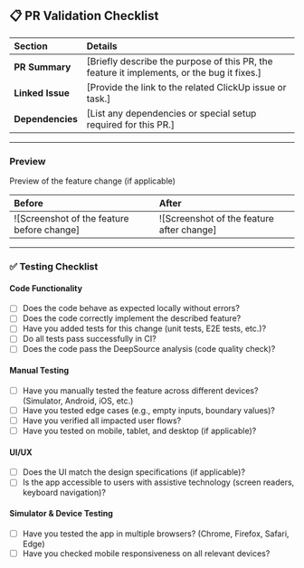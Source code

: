 ## 📋 **PR Validation Checklist**

| **Section**            | **Details**                                                                                              |
|:-----------------------|:---------------------------------------------------------------------------------------------------------|
| **PR Summary**          | [Briefly describe the purpose of this PR, the feature it implements, or the bug it fixes.]                |
| **Linked Issue**        | [Provide the link to the related ClickUp issue or task.]                                                  |
| **Dependencies**        | [List any dependencies or special setup required for this PR.]                                           |

---

### **Preview**

Preview of the feature change (if applicable)

| **Before**                                      | **After**                                       |
|:-----------------------------------------------|:-----------------------------------------------|
| ![Screenshot of the feature before change]     | ![Screenshot of the feature after change]       |

---

### ✅ **Testing Checklist**

#### **Code Functionality**
- [ ] Does the code behave as expected locally without errors?
- [ ] Does the code correctly implement the described feature?
- [ ] Have you added tests for this change (unit tests, E2E tests, etc.)?
- [ ] Do all tests pass successfully in CI?
- [ ] Does the code pass the DeepSource analysis (code quality check)?

#### **Manual Testing**
- [ ] Have you manually tested the feature across different devices? (Simulator, Android, iOS, etc.)
- [ ] Have you tested edge cases (e.g., empty inputs, boundary values)?
- [ ] Have you verified all impacted user flows?
- [ ] Have you tested on mobile, tablet, and desktop (if applicable)?

#### **UI/UX**
- [ ] Does the UI match the design specifications (if applicable)?
- [ ] Is the app accessible to users with assistive technology (screen readers, keyboard navigation)?

#### **Simulator & Device Testing**
- [ ] Have you tested the app in multiple browsers? (Chrome, Firefox, Safari, Edge)
- [ ] Have you checked mobile responsiveness on all relevant devices?
